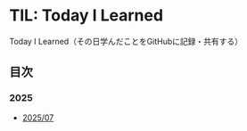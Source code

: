 # TIL: Today I Learned
Today I Learned（その日学んだことをGitHubに記録・共有する）

## 目次
### 2025
- [2025/07](til/2025/2025-07.md)

